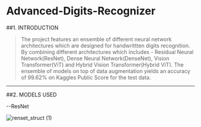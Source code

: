 # Advanced-Digits-Recognizer
##1. INTRODUCTION 
>The project features an ensemble of different neural network architectures which are designed for handwrittten digits recognition. By combining different architectures which includes - Residual Neural Network(ResNet), Dense Neural Network(DenseNet), Vision Transformer(ViT) and Hybrid Vision Transformer(Hybrid ViT). The ensemble of models on top of data augmentation yields an accuracy of 99.62% on Kaggles Public Score for the test data.
---
##2. MODELS USED

--ResNet





![renset_struct (1)](https://github.com/user-attachments/assets/af17feaf-e505-4fbd-b564-95af69501929)
